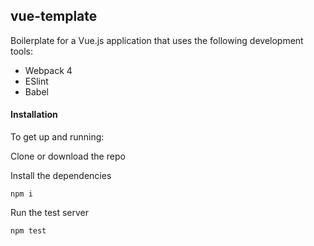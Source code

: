 ## vue-template

Boilerplate for a Vue.js application that  uses the following development tools:
* Webpack 4 
* ESlint
* Babel 

#### Installation

To get up and running:

Clone or download the repo

Install the dependencies
``` 
npm i
```
Run the test server 
```
npm test
```